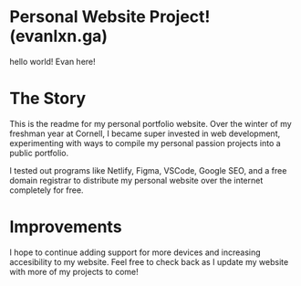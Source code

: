 # Personal Website Project! (evanlxn.ga)

hello world! Evan here! 


# The Story
This is the readme for my personal portfolio website.
Over the winter of my freshman year at Cornell, I became super invested in web development, experimenting with ways to compile my personal passion projects into a public portfolio. 


I tested out programs like Netlify, Figma, VSCode, Google SEO, and a free domain registrar to distribute my personal website over the internet completely for free. 


# Improvements
I hope to continue adding support for more devices and increasing accesibility to my website. 
Feel free to check back as I update my website with more of my projects to come! 
